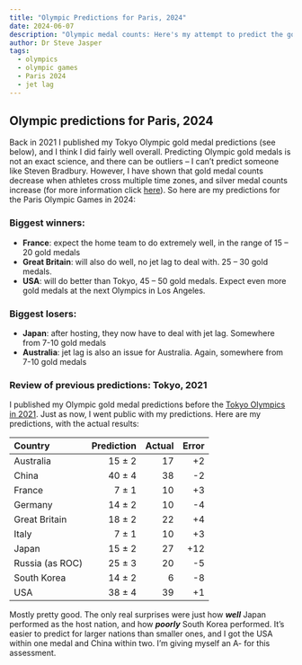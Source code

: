 ```yaml
---
title: "Olympic Predictions for Paris, 2024"
date: 2024-06-07
description: "Olympic medal counts: Here's my attempt to predict the gold medal counts based on jet lag"
author: Dr Steve Jasper
tags:
  - olympics
  - olympic games
  - Paris 2024
  - jet lag
---
```


## Olympic predictions for Paris, 2024

Back in 2021 I published my Tokyo Olympic gold medal predictions (see below), and I think I did fairly well overall. Predicting Olympic gold medals is not an exact
science, and there can be outliers – I can’t predict someone like Steven Bradbury.  However, I have shown that gold medal counts decrease when athletes cross
multiple time zones, and silver medal counts increase (for more information click [here](https://www.frontiersin.org/journals/public-health/articles/10.3389/fpubh.2022.998484/full)). So here are my predictions for the Paris Olympic Games in 2024:

### Biggest winners:

* **France**: expect the home team to do extremely well, in the range of 15 – 20 gold medals
* **Great Britain**: will also do well, no jet lag to deal with. 25 – 30 gold medals.
* **USA**: will do better than Tokyo, 45 – 50 gold medals. Expect even more gold medals at the next Olympics in Los Angeles.

### Biggest losers:

* **Japan**: after hosting, they now have to deal with jet lag. Somewhere from 7-10 gold medals
* **Australia**: jet lag is also an issue for Australia. Again, somewhere from 7-10 gold medals

### Review of previous predictions: Tokyo, 2021

I published my Olympic gold medal predictions before the [Tokyo Olympics in 2021](/olympics/2021/game-of-zones/). Just as now, I went public with my predictions. Here are my predictions, with the actual results:

| Country         | Prediction | Actual | Error |
| :-------------- | ---------: | -----: | ----: |
| Australia       |     15 ± 2 |     17 |    +2 |
| China           |     40 ± 4 |     38 |    -2 |
| France          |      7 ± 1 |     10 |    +3 |
| Germany         |     14 ± 2 |     10 |    -4 |
| Great Britain   |     18 ± 2 |     22 |    +4 |
| Italy           |      7 ± 1 |     10 |    +3 |
| Japan           |     15 ± 2 |     27 |   +12 |
| Russia (as ROC) |     25 ± 3 |     20 |    -5 |
| South Korea     |     14 ± 2 |      6 |    -8 |
| USA             |     38 ± 4 |     39 |    +1 |

Mostly pretty good. The only real surprises were just how ***well*** Japan performed as the host nation, and how ***poorly*** South Korea performed. It’s easier to predict for larger nations than smaller ones, and I got the USA within one medal and China within two. I’m giving myself an A- for this assessment.
